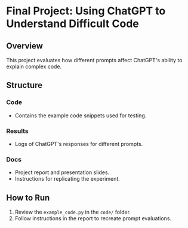 # Final Project: Using ChatGPT to Understand Difficult Code

## Overview
This project evaluates how different prompts affect ChatGPT's ability to explain complex code.

## Structure
### Code
- Contains the example code snippets used for testing.

### Results
- Logs of ChatGPT's responses for different prompts.

### Docs
- Project report and presentation slides.
- Instructions for replicating the experiment.

## How to Run
1. Review the `example_code.py` in the `code/` folder.
2. Follow instructions in the report to recreate prompt evaluations.
